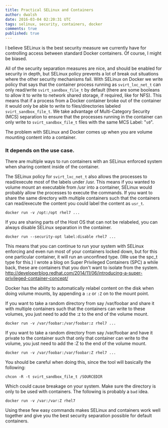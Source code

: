 ```yaml
---
title: Practical SELinux and Containers
author: dwalsh
date: 2016-03-04 02:20:31 UTC
tags: selinux, security, containers, docker
comments: true
published: true
---
```


I believe SELinux is the best security measure we currently have for controlling access between standard Docker containers.  Of course, I might be biased.  

All of the security separation measures are nice, and should be enabled for security in depth, but SELinux policy prevents a lot of break out situations where the other security mechanisms fail.  With SELinux on Docker we write policy that says that the container process running as `svirt_lxc_net_t` can only read/write `svirt_sandbox_file_t` by default (there are some booleans to allow it to write to network shared storage, if required, like for NFS).  This means that if a process from a Docker container broke out of the container it would only be able to write to files/directories labeled `svirt_sandbox_file_t`.  We take advantage of Multi-Category Security (MCS) separation to ensure that the processes running in the container can only write to `svirt_sandbox_file_t` files with the same MCS Label: "`s0`".  

The problem with SELinux and Docker comes up when you are volume mounting content into a container.  

### It depends on the use case.  

There are multiple ways to run containers with an SELinux enforced system when sharing content inside of the container.

The SELinux policy for `svirt_lxc_net_t` also allows the processes to read/execute most of the labels under /usr.  This means if you wanted to volume mount an executable from /usr into a container, SELinux would probably allow the processes to execute the commands.  If you want to share the same directory with multiple containers such that the containers can read/execute the content you could label the content as `usr_t`.

```
docker run -v /opt:/opt rhel7 ...
```
If you are sharing parts of the Host OS that can not be relabeled, you can always disable SELinux separation in the container.

```
docker run --security-opt label:disable rhel7 ...
```
This means that you can continue to run your system with SELinux enforcing and even run most of your containers locked down, but for this one particular container, it will run an unconfined type. (We use the spc_t type for this.)  I wrote a blog on Super Privileged Containers (SPC) a while back, these are containers that you don't want to isolate from the system.
http://developerblog.redhat.com/2014/11/06/introducing-a-super-privileged-container-concept/

Docker has the ability to automatically relabel content on the disk when doing volume mounts, by appending a `:z` or `:Z` on to the mount point.

If you want to take a random directory from say /var/foobar and share it with multiple containers such that the containers can write to these volumes, you just need to add the :z to the end of the volume mount.

```
docker run -v /var/foobar:/var/foobar:z rhel7 ...
```
If you want to take a random directory from say /var/foobar and have it private to the container such that only that container can write to the volume, you just need to add the :Z to the end of the volume mount.
```
docker run -v /var/foobar:/var/foobar:Z rhel7 ...
```
You should be careful when doing this, since the tool will basically the following:
```
chcon -R -t svirt_sandbox_file_t /SOURCEDIR
```
Which could cause breakage on your system.  Make sure the directory is only to be used with containers.  The following is probably a `bad` idea.

```
docker run -v /var:/var:Z rhel7
```

Using these few easy commands makes SELinux and containers work well together and give you the best security separation possible for default containers.
